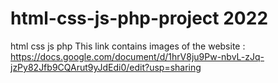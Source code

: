 # html-css-js-php-project 2022
html css js php
This link contains images of the website : 
https://docs.google.com/document/d/1hrV8ju9Pw-nbvL-zJq-jzPy82Jfb9CQArut9yJdEdi0/edit?usp=sharing

